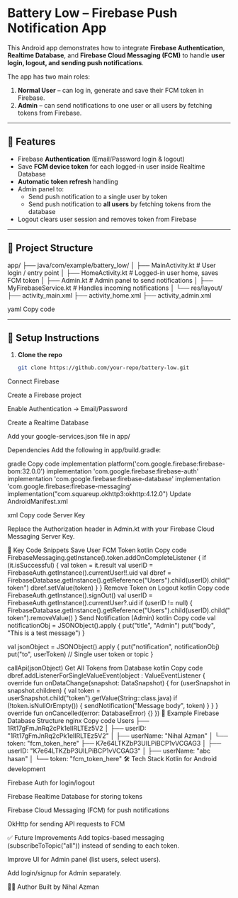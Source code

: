 # Battery Low – Firebase Push Notification App

This Android app demonstrates how to integrate **Firebase Authentication**, **Realtime Database**, and **Firebase Cloud Messaging (FCM)** to handle **user login, logout, and sending push notifications**.  

The app has two main roles:
1. **Normal User** – can log in, generate and save their FCM token in Firebase.
2. **Admin** – can send notifications to one user or all users by fetching tokens from Firebase.

---

## 🚀 Features

- Firebase **Authentication** (Email/Password login & logout)
- Save **FCM device token** for each logged-in user inside Realtime Database
- **Automatic token refresh** handling
- Admin panel to:
  - Send push notification to a single user by token
  - Send push notification to **all users** by fetching tokens from the database
- Logout clears user session and removes token from Firebase

---

## 📂 Project Structure

app/
├── java/com/example/battery_low/
│ ├── MainActivity.kt # User login / entry point
│ ├── HomeActivity.kt # Logged-in user home, saves FCM token
│ ├── Admin.kt # Admin panel to send notifications
│ ├── MyFirebaseService.kt # Handles incoming notifications
│
└── res/layout/
├── activity_main.xml
├── activity_home.xml
├── activity_admin.xml

yaml
Copy code

---

## 🔧 Setup Instructions

1. **Clone the repo**
   ```bash
   git clone https://github.com/your-repo/battery-low.git
Connect Firebase

Create a Firebase project

Enable Authentication → Email/Password

Create a Realtime Database

Add your google-services.json file in app/

Dependencies
Add the following in app/build.gradle:

gradle
Copy code
implementation platform('com.google.firebase:firebase-bom:32.0.0')
implementation 'com.google.firebase:firebase-auth'
implementation 'com.google.firebase:firebase-database'
implementation 'com.google.firebase:firebase-messaging'
implementation("com.squareup.okhttp3:okhttp:4.12.0")
Update AndroidManifest.xml

xml
Copy code
<service
    android:name=".MyFirebaseService"
    android:exported="false">
    <intent-filter>
        <action android:name="com.google.firebase.MESSAGING_EVENT"/>
    </intent-filter>
</service>
Server Key

Replace the Authorization header in Admin.kt with your Firebase Cloud Messaging Server Key.

🔑 Key Code Snippets
Save User FCM Token
kotlin
Copy code
FirebaseMessaging.getInstance().token.addOnCompleteListener {
    if (it.isSuccessful) {
        val token = it.result
        val userID = FirebaseAuth.getInstance().currentUser!!.uid
        val dbref = FirebaseDatabase.getInstance().getReference("Users").child(userID).child("token")
        dbref.setValue(token)
    }
}
Remove Token on Logout
kotlin
Copy code
FirebaseAuth.getInstance().signOut()
val userID = FirebaseAuth.getInstance().currentUser?.uid
if (userID != null) {
    FirebaseDatabase.getInstance().getReference("Users").child(userID).child("token").removeValue()
}
Send Notification (Admin)
kotlin
Copy code
val notificationObj = JSONObject().apply {
    put("title", "Admin")
    put("body", "This is a test message")
}

val jsonObject = JSONObject().apply {
    put("notification", notificationObj)
    put("to", userToken) // Single user token or topic
}

callApi(jsonObject)
Get All Tokens from Database
kotlin
Copy code
dbref.addListenerForSingleValueEvent(object : ValueEventListener {
    override fun onDataChange(snapshot: DataSnapshot) {
        for (userSnapshot in snapshot.children) {
            val token = userSnapshot.child("token").getValue(String::class.java)
            if (!token.isNullOrEmpty()) {
                sendNotification("Message body", token)
            }
        }
    }
    override fun onCancelled(error: DatabaseError) {}
})
📱 Example Firebase Database Structure
nginx
Copy code
Users
 ├── 1Rt17gFmJnRq2cPk1elIRLTEz5V2
 │    ├── userID: "1Rt17gFmJnRq2cPk1elIRLTEz5V2"
 │    ├── userName: "Nihal Azman"
 │    └── token: "fcm_token_here"
 ├── K7e64LTKZbP3UILPiBCP1vVCGAG3
 │    ├── userID: "K7e64LTKZbP3UILPiBCP1vVCGAG3"
 │    ├── userName: "abc hasan"
 │    └── token: "fcm_token_here"
🛠 Tech Stack
Kotlin for Android development

Firebase Auth for login/logout

Firebase Realtime Database for storing tokens

Firebase Cloud Messaging (FCM) for push notifications

OkHttp for sending API requests to FCM

✅ Future Improvements
Add topics-based messaging (subscribeToTopic("all")) instead of sending to each token.

Improve UI for Admin panel (list users, select users).

Add login/signup for Admin separately.

👨‍💻 Author
Built by Nihal Azman
